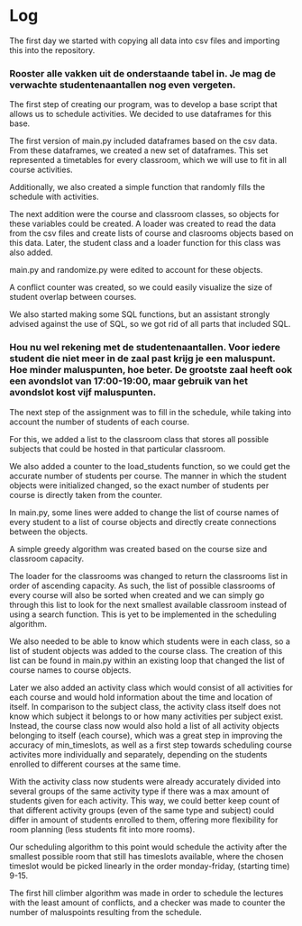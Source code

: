 # Log

The first day we started with copying all data into csv files and importing this into the repository.

### Rooster alle vakken uit de onderstaande tabel in. Je mag de verwachte studentenaantallen nog even vergeten.

The first step of creating our program, was to develop a base script that allows us to schedule activities. We decided to use dataframes for this base.

The first version of main.py included dataframes based on the csv data. From these dataframes, we created a new set of dataframes. This set represented a timetables for every classroom, which we will use to fit in all course activities. 

Additionally, we also created a simple function that randomly fills the schedule with activities.

The next addition were the course and classroom classes, so objects for these variables could be created. A loader was created to read the data from the csv files and create lists of course and clasrooms objects based on this data. Later, the student class and a loader function for this class was also added.

main.py and randomize.py were edited to account for these objects.

A conflict counter was created, so we could easily visualize the size of student overlap between courses.

We also started making some SQL functions, but an assistant strongly advised against the use of SQL, so we got rid of all parts that included SQL.

### Hou nu wel rekening met de studentenaantallen. Voor iedere student die niet meer in de zaal past krijg je een maluspunt. Hoe minder maluspunten, hoe beter. De grootste zaal heeft ook een avondslot van 17:00-19:00, maar gebruik van het avondslot kost vijf maluspunten.

The next step of the assignment was to fill in the schedule, while taking into account the number of students of each course.

For this, we added a list to the classroom class that stores all possible subjects that could be hosted in that particular classroom. 

We also added a counter to the load_students function, so we could get the accurate number of students per course. The manner in which the student objects were initialized changed, so the exact number of students per course is directly taken from the counter.

In main.py, some lines were added to change the list of course names of every student to a list of course objects and directly create connections between the objects. 

A simple greedy algorithm was created based on the course size and classroom capacity.

The loader for the classrooms was changed to return the classrooms list in order of ascending capacity. As such, the list of possible classrooms of every course will also be sorted when created and we can simply go through this list to look for the next smallest available classroom instead of using a search function. This is yet to be implemented in the scheduling algorithm.

We also needed to be able to know which students were in each class, so a list of student objects was added to the course class. The creation of this list can be found in main.py within an existing loop that changed the list of course names to course objects.

Later we also added an activity class which would consist of all activities for each course and would hold information about the time and location of itself. In comparison to the subject class, the activity class itself does not know which subject it belongs to or how many activities per subject exist. Instead, the course class now would also hold a list of all activity objects belonging to itself (each course), which was a great step in improving the accuracy of min_timeslots, as well as a first step towards scheduling course activites more individually and separately, depending on the students enrolled to different courses at the same time.

With the activity class now students were already accurately divided into several groups of the same activity type if there was a max amount of students given for each activity. This way, we could better keep count of that different activity groups (even of the same type and subject) could differ in amount of students enrolled to them, offering more flexibility for room planning (less students fit into more rooms).

Our scheduling algorithm to this point would schedule the activity after the smallest possible room that still has timeslots available, where the chosen timeslot would be picked linearly in the order monday-friday, (starting time) 9-15.


The first hill climber algorithm was made in order to schedule the lectures with the least amount of conflicts, and a checker was made
to counter the number of maluspoints resulting from the schedule.

